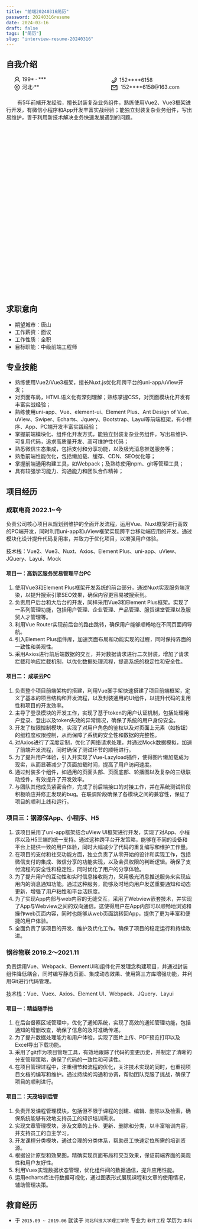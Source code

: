 ```yaml
---
title: "前端20240316简历"
password: 20240316resume
date: 2024-03-16
draft: false
tags: ["简历"]
slug: "interview-resume-20240316"
---
```


## 自我介绍

<style type="text/css">
    body{
        min-width: 368px;
    }
    .introduce_myself {
        display: flex;
        display: -webkit-flex;
        display: inline-block;
        flex-flow: wrap;
        -webkit-flex-wrap: wrap;
        width: 100%;
        height: 15%;
    }
    .myself_left {
      display: inline-block;
      margin: 0 30% 0 4%;
    }
    .myself_right {
      display: inline-block;
      margin-left: 4%;
    }
    .myself {
    }
    .myself .myself_ico {
        display: inline-block;
        vertical-align: middle;
    }
    .myself_desc {
        margin-top: 20px;
    }
</style>

<!-- 自我介绍 -->
<div class="introduce_myself">
    <div class="myself_left">
        <div class="myself">
            <div class="myself_ico">
                <svg t="1614301014599" class="icon" viewBox="0 0 1024 1024" version="1.1" xmlns="http://www.w3.org/2000/svg" p-id="8063" width="19" height="19"><path d="M858.5 763.6c-18.9-44.8-46.1-85-80.6-119.5-34.5-34.5-74.7-61.6-119.5-80.6-0.4-0.2-0.8-0.3-1.2-0.5C719.5 518 760 444.7 760 362c0-137-111-248-248-248S264 225 264 362c0 82.7 40.5 156 102.8 201.1-0.4 0.2-0.8 0.3-1.2 0.5-44.8 18.9-85 46-119.5 80.6-34.5 34.5-61.6 74.7-80.6 119.5C146.9 807.5 137 854 136 901.8c-0.1 4.5 3.5 8.2 8 8.2h60c4.4 0 7.9-3.5 8-7.8 2-77.2 33-149.5 87.8-204.3 56.7-56.7 132-87.9 212.2-87.9s155.5 31.2 212.2 87.9C779 752.7 810 825 812 902.2c0.1 4.4 3.6 7.8 8 7.8h60c4.5 0 8.1-3.7 8-8.2-1-47.8-10.9-94.3-29.5-138.2zM512 534c-45.9 0-89.1-17.9-121.6-50.4S340 407.9 340 362c0-45.9 17.9-89.1 50.4-121.6S466.1 190 512 190s89.1 17.9 121.6 50.4S684 316.1 684 362c0 45.9-17.9 89.1-50.4 121.6S557.9 534 512 534z" p-id="8064"></path></svg>
            </div>
            199* · ***
        </div>
        <div class="myself">
             <div class="myself_ico">
                <svg t="1614306471232" class="icon" viewBox="0 0 1024 1024" version="1.1" xmlns="http://www.w3.org/2000/svg" p-id="8914" width="19" height="19"><path d="M854.6 289.1c-18.8-43.4-45.7-82.3-79.9-115.7-34.2-33.4-73.9-59.5-118.2-77.8C610.7 76.6 562.1 67 512 67c-50.1 0-98.7 9.6-144.5 28.5-44.3 18.3-84 44.5-118.2 77.8-34.2 33.4-61.1 72.4-79.9 115.7-19.5 45-29.4 92.8-29.4 142 0 70.6 16.9 140.9 50.1 208.7 26.7 54.5 64 107.6 111 158.1 80.3 86.2 164.5 138.9 188.4 153 6.9 4.1 14.7 6.1 22.4 6.1 7.8 0 15.5-2 22.4-6.1 23.9-14.1 108.1-66.8 188.4-153 47-50.4 84.3-103.6 111-158.1C867.1 572 884 501.8 884 431.1c0-49.2-9.9-97-29.4-142zM512 880.2c-65.9-41.9-300-207.8-300-449.1 0-77.9 31.1-151.1 87.6-206.3C356.3 169.5 431.7 139 512 139s155.7 30.5 212.4 85.9C780.9 280 812 353.2 812 431.1c0 241.3-234.1 407.2-300 449.1z" p-id="8915"></path><path d="M512 263c-97.2 0-176 78.8-176 176s78.8 176 176 176 176-78.8 176-176-78.8-176-176-176z m79.2 255.2C570 539.3 541.9 551 512 551c-29.9 0-58-11.7-79.2-32.8C411.7 497 400 468.9 400 439c0-29.9 11.7-58 32.8-79.2C454 338.6 482.1 327 512 327c29.9 0 58 11.6 79.2 32.8C612.4 381 624 409.1 624 439c0 29.9-11.6 58-32.8 79.2z" p-id="8916"></path></svg>
             </div>
             河北·**
        </div>
    </div>
    <div class="myself_right">
        <div class="myself">
            <div class="myself_ico">
                <svg t="1614301066822" class="icon" viewBox="0 0 1024 1024" version="1.1" xmlns="http://www.w3.org/2000/svg" p-id="8244" width="19" height="19"><path d="M877.1 238.7L770.6 132.3c-13-13-30.4-20.3-48.8-20.3s-35.8 7.2-48.8 20.3L558.3 246.8c-13 13-20.3 30.5-20.3 48.9 0 18.5 7.2 35.8 20.3 48.9l89.6 89.7c-20.6 47.8-49.6 90.6-86.4 127.3-36.7 36.9-79.6 66-127.2 86.6l-89.6-89.7c-13-13-30.4-20.3-48.8-20.3-18.5 0-35.8 7.2-48.8 20.3L132.3 673c-13 13-20.3 30.5-20.3 48.9 0 18.5 7.2 35.8 20.3 48.9l106.4 106.4c22.2 22.2 52.8 34.9 84.2 34.9 6.5 0 12.8-0.5 19.2-1.6 132.4-21.8 263.8-92.3 369.9-198.3C818 606 888.4 474.6 910.4 342.1c6.3-37.6-6.3-76.3-33.3-103.4z m-37.6 91.5c-19.5 117.9-82.9 235.5-178.4 331s-213 158.9-330.9 178.4c-14.8 2.5-30-2.5-40.8-13.2L184.9 721.9 295.7 611l119.8 120 0.9 0.9 21.6-8C570.7 675 674.9 570.8 723.7 438.1l8-21.6-120.8-120.7 110.8-110.9 104.5 104.5c10.8 10.8 15.8 26 13.3 40.8z" p-id="8245"></path></svg>
            </div>
            152****6158
        </div>
        <div class="myself">
             <div class="myself_ico">
                  <svg t="1614303630076" class="icon" viewBox="0 0 1024 1024" version="1.1" xmlns="http://www.w3.org/2000/svg" p-id="8467" width="19" height="19"><path d="M928 160H96c-17.7 0-32 14.3-32 32v640c0 17.7 14.3 32 32 32h832c17.7 0 32-14.3 32-32V192c0-17.7-14.3-32-32-32z m-40 110.8V792H136V270.8l-27.6-21.5 39.3-50.5 42.8 33.3h643.1l42.8-33.3 39.3 50.5-27.7 21.5z" p-id="8468"></path><path d="M833.6 232L512 482 190.4 232l-42.8-33.3-39.3 50.5 27.6 21.5 341.6 265.6c20.2 15.7 48.5 15.7 68.7 0L888 270.8l27.6-21.5-39.3-50.5-42.7 33.2z" p-id="8469"></path></svg>
             </div>
             &nbsp;152****6158@163.com
         </div>
    </div>
    <div class="myself_desc">
        <p style="text-indent: 30px">
         有5年前端开发经验，擅长封装复杂业务组件，熟练使用Vue2、Vue3框架进行开发，有微信小程序和App开发丰富实战经验；能独立封装复杂业务组件，写出易维护，善于利用新技术解决业务快速发展遇到的问题。
         </p>
    </div>
</div>

## 求职意向
- 期望城市：唐山
- 工作薪资：面议
- 工作性质：全职
- 目标职能：中级前端工程师

## 专业技能
- 熟练使用Vue2/Vue3框架，擅长Nuxt.js优化和跨平台的uni-app/uView开发；
- 对页面布局，HTML语义化有深刻理解；熟练掌握CSS，对页面模块化开发有丰富实战经验；
- 熟练使用uni-app、Vue、element-ui、Element Plus、Ant Design of Vue、uView、Swiper、Echarts、Jquery、Bootstrap、Layui等前端框架，有小程序、App、PC端开发丰富实践经验；
- 掌握前端模块化、组件化开发方式，能独立封装复杂业务组件，写出易维护、可复用代码，追求高质量开发、高可维护性代码；
- 熟悉微信生态集成，包括支付和分享功能，以及极光消息推送服务等；
- 熟悉前端性能优化，包括懒加载、缓存、CDN、SEO优化等；
- 掌握前端通用构建工具，如Webpack；及熟练使用npm、git等管理工具；
- 具有较强学习能力、沟通能力和团队合作精神；

## 项目经历

### 成联电商 2022.1~今
负责公司核心项目从规划到维护的全面开发流程，运用Vue、Nuxt框架进行高效的PC端开发，同时利用uni-app和uView框架实现跨平台移动端应用的开发。通过模块化设计提升代码复用率，并致力于优化项目，以增强用户体验。

技术栈：Vue2、Vue3、Nuxt、Axios、Element Plus、uni-app、uView、JQuery、Layui、Mock

#### 项目一：高新区服务贸易管理平台PC
1. 使用Vue3和Element Plus框架开发系统的前台部分，通过Nuxt实现服务端渲染，以提升搜索引擎SEO效果，确保内容更容易被搜索到。
2. 负责用户后台和大后台的开发，同样采用Vue3和Element Plus框架。实现了一系列管理功能，包括用户管理、企业管理、产品管理、服贸课堂管理以及服贸人才管理等。
3. 利用Vue Router实现前后台的路由跳转，确保用户能够顺畅地在不同页面间导航。
4. 引入Element Plus组件库，加速页面布局和功能实现的过程，同时保持界面的一致性和美观性。
5. 采用Axios进行前后端数据的交互，并对数据请求进行二次封装，增加了请求拦截和响应拦截机制，以优化数据处理流程，提高系统的稳定性和安全性。

#### 项目二： 成联云PC
1. 负责整个项目前端架构的搭建，利用Vue脚手架快速搭建了项目前端框架，定义了基本的项目结构和开发流程，以及封装通用的UI组件，以提升代码的复用性和项目的开发效率。
2. 主导了登录模块的开发工作，实现了基于token的用户认证机制，包括处理用户登录、登出以及token失效的异常情况，确保了系统的用户身份安全。
3. 开发了权限控制模块，实现了对用户角色的鉴权以及对页面上元素（如按钮）的细粒度权限控制，从而保障了系统的安全性和数据的完整性。
4. 对Axios进行了深度定制，优化了网络请求处理，并通过Mock数据模拟，加速了前端开发流程，同时确保了测试环节的顺畅进行。
5. 为了提升用户体验，引入并实现了Vue-Lazyload插件，使得图片懒加载成为现实，从而显著减少了页面加载时间，提高了用户访问速度。
6. 通过封装多个组件，如通用的页面头部、页面底部、轮播图以及复杂的三级联动控件，有效提升了开发效率。
7. 与团队其他成员紧密合作，完成了前后端接口的对接工作，并在系统测试阶段积极响应并修正发现的bug。在联调阶段确保了各模块之间的兼容性，保证了项目的顺利上线和运行。

### 项目三：钢源保App、小程序、H5
1. 该项目采用了uni-app框架结合uView UI框架进行开发，实现了对App、小程序以及H5三端的统一支持。通过这种跨平台开发策略，能够在不同的设备和平台上提供一致的用户体验，同时大幅减少了代码的重复编写和维护工作量。
2. 在项目的支付和社交功能方面，独立负责了从零开始的设计和实现工作，包括微信支付的集成、微信分享的功能实现，以及会员权限的判断逻辑。确保了支付流程的安全性和稳定性，同时优化了用户的分享体验。
3. 为了提升用户的互动性和实时信息接收能力，采用极光消息推送服务来实现应用内的消息通知功能。通过这种服务，能够及时地向用户发送重要通知和动态更新，增强了用户粘性和平台活跃度。
4. 为了实现App内部与web内容的无缝交互，采用了Webview嵌套技术，并实现了App与Webview之间的双向通信。这使得用户在App内部可以顺畅地浏览和操作web页面内容，同时也能够从web页面跳转回App，提供了更为丰富和便捷的用户体验。
5. 全面负责了该项目的开发、维护及优化工作。确保了项目的稳定运行和持续改进。


### 钢谷物联 2019.2～2021.11
负责运用Vue、Webpack、ElementUI和组件化开发理念构建项目，并通过封装组件降低耦合，同时编写静态页面、集成动态效果、使用第三方库增强功能，并利用Git进行代码管理。

技术栈：Vue、Vuex、Axios、Element UI、Webpack、JQuery、Layui

#### 项目一：精益随手拍
1. 在后台督察区域管理中，优化了通知系统，实现了高效的通知管理功能，包括通知的增删改查，确保了信息的及时准确传递。
2. 为了提升数据处理能力和用户体验，实现了图片上传、PDF预览打印以及Excel导出下载功能。
3. 采用了git作为项目管理工具，有效地跟踪了代码的变更历史，并制定了清晰的分支管理策略，确保了代码的一致性和可读性。
4. 在项目管理过程中，注重细节和流程的优化，关注技术实现的同时，也重视项目文档的编写和维护。通过持续的沟通和协调，帮助团队克服了挑战，确保了项目的顺利进行。

#### 项目二：天茂培训后管
1. 负责开发课程管理模块，包括但不限于课程的创建、编辑、删除以及检索，确保系统能够有效地支持员工的知识培训需求。
2. 实现文章管理模块，涉及文章的上传、更新、删除和分类，以丰富培训内容，并支持员工的自主学习。
3. 开发课程分类模块，通过合理的分类体系，帮助员工快速定位所需的培训资源。
4. 根据设计原型和效果图，精确实现页面布局和交互效果，保证前端界面的美观性和用户友好性。
5. 利用Vuex实现数据状态管理，优化组件间的数据通信，提升应用性能。
6. 运用echarts库进行数据可视化，通过图表形式展现课程和文章的使用情况，辅助管理决策。

## 教育经历
- 于 `2015.09 ~ 2019.06` 就读于 `河北科技大学理工学院` 专业为 `软件工程` 学历为 `本科`